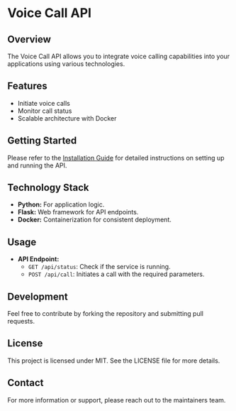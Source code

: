 # Voice Call API

## Overview
The Voice Call API allows you to integrate voice calling capabilities into your applications using various technologies.

## Features
- Initiate voice calls
- Monitor call status
- Scalable architecture with Docker

## Getting Started
Please refer to the [Installation Guide](INSTALLATION.md) for detailed instructions on setting up and running the API.

## Technology Stack
- **Python:** For application logic.
- **Flask:** Web framework for API endpoints.
- **Docker:** Containerization for consistent deployment.

## Usage
- **API Endpoint:** 
  - `GET /api/status`: Check if the service is running.
  - `POST /api/call`: Initiates a call with the required parameters.

## Development
Feel free to contribute by forking the repository and submitting pull requests.

## License
This project is licensed under MIT. See the LICENSE file for more details.

## Contact
For more information or support, please reach out to the maintainers team.
